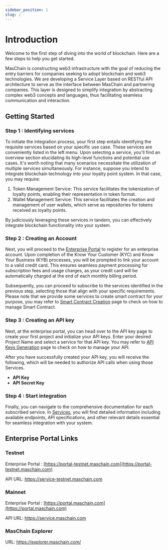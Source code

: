 ```yaml
---
sidebar_position: 1
slug: /
---
```


# Introduction

Welcome to the first step of diving into the world of blockchain. Here are a few steps to help you get started. <br/>

MasChain is constructing web3 infrastructure with the goal of reducing the entry barriers for companies seeking to adopt blockchain and web3 technologies. We are developing a Service Layer based on RESTful API architecture to serve as the interface between MasChain and partnering companies. This layer is designed to simplify integration by abstracting complex web3 concepts and languages, thus facilitating seamless communication and interaction.


## Getting Started

### Step 1 : Identifying services

To initiate the integration process, your first step entails identifying the requisite services based on your specific use case. These services are conveniently listed in the left menu. Upon selecting a service, you'll find an overview section elucidating its high-level functions and potential use cases. It's worth noting that many scenarios necessitate the utilization of multiple services simultaneously. For instance, suppose you intend to integrate blockchain technology into your loyalty point system. In that case, you may require:
1. Token Management Service: This service facilitates the tokenization of loyalty points, enabling their representation in token format.
2. Wallet Management Service: This service facilitates the creation and management of user wallets, which serve as repositories for tokens received as loyalty points.

By judiciously leveraging these services in tandem, you can effectively integrate blockchain functionality into your system.

### Step 2 : Creating an Account

Next, you will proceed to the [Enterprise Portal](#enterprise-portal-links) to register for an enterprise account. Upon completion of the Know Your Customer (KYC) and Know Your Business (KYB) processes, you will be prompted to link your account to a valid credit card. This ensures seamless payment processing for subscription fees and usage charges, as your credit card will be automatically charged at the end of each monthly billing period. 

Subsequently, you can proceed to subscribe to the services identified in the previous step, selecting those that align with your specific requirements. Please note that we provide some services to create smart contract for your purpose, you may refer to [Smart Contract Creation](/docs/portal/create-smart-contract.md) page to check on how to manage Smart Contract.

### Step 3 : Creating an API key

Next, at the enterprise portal, you can head over to the API key page to create your first project and initialize your API keys. Enter your desired Project Name and select a service for that API key. You may refer to [API Keys Generation](/docs/portal/create-api-keys.md) page to check on how to manage your API.

After you have successfully created your API key, you will receive the following, which will be needed to authorize API calls when using those Services.
- **API Key**
- **API Secret Key**

### Step 4 : Start integration

Finally, you can navigate to the comprehensive documentation for each subscribed service. In [Services](/category/services/), you will find detailed information including available endpoints, API specifications, and other relevant details essential for seamless integration with your system.


## Enterprise Portal Links

### Testnet

Enterprise Portal : [https://portal-testnet.maschain.com](https://portal-testnet.maschain.com)

API URL: https://service-testnet.maschain.com

### Mainnet

Enterprise Portal : [https://portal.maschain.com](https://portal.maschain.com)

API URL: https://service.maschain.com

### MasChain Explorer

URL: https://explorer.maschain.com/
